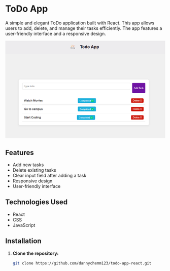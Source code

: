# ToDo App

A simple and elegant ToDo application built with React. This app allows users to add, delete, and manage their tasks efficiently. The app features a user-friendly interface and a responsive design.

![Todo App Screenshot](https://github.com/dannychemm123/todo-app-react/blob/main/todoApp.png)

## Features

- Add new tasks
- Delete existing tasks
- Clear input field after adding a task
- Responsive design
- User-friendly interface

## Technologies Used

- React
- CSS
- JavaScript

## Installation

1. **Clone the repository:**

   ```sh
   git clone https://github.com/dannychemm123/todo-app-react.git

